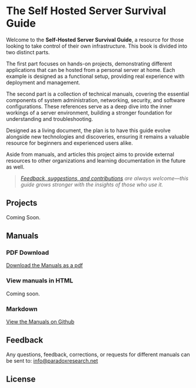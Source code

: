# The Self Hosted Server Survival Guide

Welcome to the **Self-Hosted Server Survival Guide**, a resource for those looking to take control of their own infrastructure. This book is divided into two distinct parts.

The first part focuses on hands-on projects, demonstrating different applications that can be hosted from a personal server at home. Each example is designed as a functional setup, providing real experience with deployment and management.

The second part is a collection of technical manuals, covering the essential components of system administration, networking, security, and software configurations. These references serve as a deep dive into the inner workings of a server environment, building a stronger foundation for understanding and troubleshooting.

Designed as a living document, the plan is to have this guide evolve alongside new technologies and discoveries, ensuring it remains a valuable resource for beginners and experienced users alike.

Aside from manuals, and articles this project aims to provide external resources to other organizations and learning documentation in the future as well.

> *[Feedback, suggestions, and contributions](#feedback) are always welcome—this guide grows stronger with the insights of those who use it.*

## Projects

Coming Soon.

## Manuals

### PDF Download

[Download the Manuals as a pdf](https://raw.githubusercontent.com/paradoxresearch/SHSSG/main/Manuals/pdf/SHSSG_Manuals.pdf)

### View manuals in HTML

Coming soon.

### Markdown

[View the Manuals on Github](https://github.com/paradoxresearch/SHSSG/tree/main/Manuals)

## Feedback

Any questions, feedback, corrections, or requests for different manuals can be sent to: [info@paradoxresearch.net](mailto:info@paradoxresearch.net)

## License


